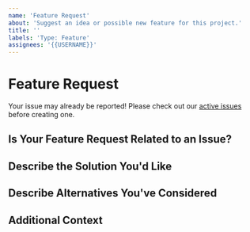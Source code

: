 ```yaml
---
name: 'Feature Request'
about: 'Suggest an idea or possible new feature for this project.'
title: ''
labels: 'Type: Feature'
assignees: '{{USERNAME}}'
---
```


# Feature Request

Your issue may already be reported!
Please check out our [active issues](https://github.com/{{REPOSITORY}}/issues) before creating one.

## Is Your Feature Request Related to an Issue?

<!--
If yes, provide a clear and concise description of what the problem is
E.g.:
  Issue #
  I'm always frustrated when...
-->

## Describe the Solution You'd Like

<!--
A clear and concise description of what you'd like
-->

## Describe Alternatives You've Considered

<!--
A clear and concise description of other alternatives you have considered
-->

## Additional Context

<!--
Any other extra context or information
-->
